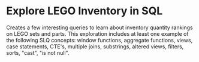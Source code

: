 # Explore LEGO Inventory in SQL
Creates a few interesting queries to learn about inventory quantity rankings on LEGO sets and parts. This exploration includes at least one example of the following SLQ concepts: window functions, aggregate functions, views, case statements, CTE's, multiple joins, substrings, altered views, filters, sorts, "cast", "is not null". 
